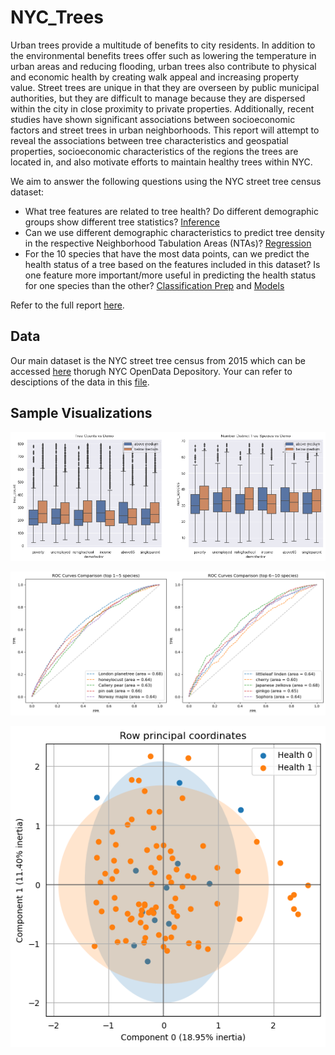 # NYC_Trees

Urban trees provide a multitude of benefits to city residents. In addition to the environmental benefits trees offer
such as lowering the temperature in urban areas and reducing flooding, urban trees also contribute to physical and
economic health by creating walk appeal and increasing property value. Street trees are unique in that they are
overseen by public municipal authorities, but they are difficult to manage because they are dispersed within the city
in close proximity to private properties. Additionally, recent studies have shown significant associations between
socioeconomic factors and street trees in urban neighborhoods. This report will attempt to reveal the associations
between tree characteristics and geospatial properties, socioeconomic characteristics of the regions the trees are
located in, and also motivate efforts to maintain healthy trees within NYC.

We aim to answer the following questions using the NYC street tree census dataset:
- What tree features are related to tree health? Do different demographic groups show different tree statistics? [Inference](https://github.com/chens28/NYC_Trees/blob/main/code/2_Inference_P2_Hypothesis_Tests.ipynb)
- Can we use different demographic characteristics to predict tree density in the respective Neighborhood
Tabulation Areas (NTAs)? [Regression](https://github.com/chens28/NYC_Trees/blob/main/code/3_Prediction.ipynb)
- For the 10 species that have the most data points, can we predict the health status of a tree based on the
features included in this dataset? Is one feature more important/more useful in predicting the health status
for one species than the other? [Classification Prep](https://github.com/chens28/NYC_Trees/blob/main/code/4_Classification_P2_Lasso_FAMD.ipynb) and [Models](https://github.com/chens28/NYC_Trees/blob/main/code/4_Classification_P3_Models.ipynb)

Refer to the full report [here](https://github.com/chens28/NYC_Trees/blob/main/Project%20Report/Team%20Lorax_%20Project%20Report.pdf).
## Data
Our main dataset is the NYC street tree census from 2015 which can be accessed [here](https://data.cityofnewyork.us/Environment/2015-Street-Tree-Census-Tree-Data/pi5s-9p35) thorugh NYC OpenData Depository. Your can refer to desciptions of the data in this [file](https://www.google.com/url?q=https://data.cityofnewyork.us/api/views/pi5s-9p35/files/2e1e0292-20b4-4678-bea5-6936180074b3?download%3Dtrue%26filename%3DStreetTreeCensus2015TreesDataDictionary20161102.pdf&sa=D&source=docs&ust=1672680238434895&usg=AOvVaw3dF0kM8iOoFJQuCbM5lN0p).

## Sample Visualizations
![IMAGE3!](https://github.com/chens28/NYC_Trees/blob/main/Project%20Report/inference.png)

![IMAGE2!](https://github.com/chens28/NYC_Trees/blob/main/Project%20Report/ROC.png)

![IMAGE1!](https://github.com/chens28/NYC_Trees/blob/main/Project%20Report/FAMD.png)

